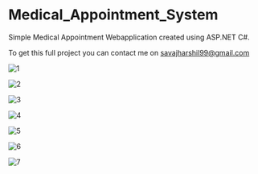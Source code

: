 # Medical_Appointment_System
Simple Medical Appointment Webapplication created using ASP.NET C#.

To get this full project you can contact me on savajharshil99@gmail.com

![1](https://user-images.githubusercontent.com/75235451/180033009-3361b18b-0ffc-4360-bd2a-29227e4925f8.png)

![2](https://user-images.githubusercontent.com/75235451/180033044-af67edf0-efb0-4233-8f40-4e57516414bb.png)

![3](https://user-images.githubusercontent.com/75235451/180033085-c9e65765-b996-4158-9b3f-2238c39329d2.png)

![4](https://user-images.githubusercontent.com/75235451/180033120-ab122b93-9248-40df-bb5e-97e92d83f447.png)

![5](https://user-images.githubusercontent.com/75235451/180033144-d5ba6cfb-c73d-4175-960d-c568ade58ee8.png)

![6](https://user-images.githubusercontent.com/75235451/180033160-dfbaa3ef-fe04-41e9-9d9e-d15ea6ab4177.png)

![7](https://user-images.githubusercontent.com/75235451/180033170-8dd1ab02-2f99-434c-bf6f-5f278180d94c.png)
